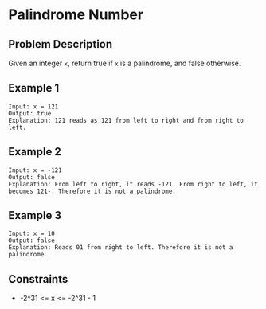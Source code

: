 
# Palindrome Number

## Problem Description

Given an integer `x`, return true if `x` is a palindrome, and false otherwise.
## Example 1
```
Input: x = 121
Output: true
Explanation: 121 reads as 121 from left to right and from right to left.
```

## Example 2
```
Input: x = -121
Output: false
Explanation: From left to right, it reads -121. From right to left, it becomes 121-. Therefore it is not a palindrome.
```

## Example 3
```
Input: x = 10
Output: false
Explanation: Reads 01 from right to left. Therefore it is not a palindrome.
```

## Constraints
- -2^31 <= x <= -2^31 - 1

